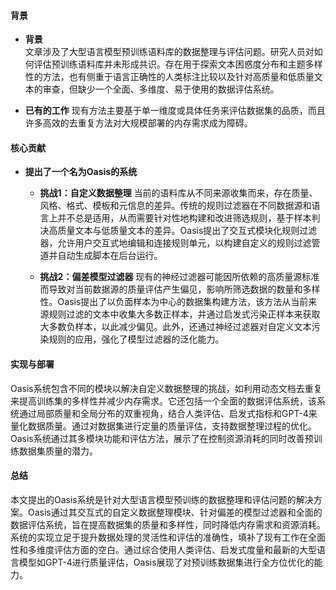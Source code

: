 #### 背景
- **背景**       
    文章涉及了大型语言模型预训练语料库的数据整理与评估问题。研究人员对如何评估预训练语料库并未形成共识。存在用于探索文本困惑度分布和主题多样性的方法，也有侧重于语言正确性的人类标注比较以及针对高质量和低质量文本的审查，但缺少一个全面、多维度、易于使用的数据评估系统。

- **已有的工作**
    现有方法主要基于单一维度或具体任务来评估数据集的品质，而且许多高效的去重复方法对大规模部署的内存需求成为障碍。

#### 核心贡献
- **提出了一个名为Oasis的系统**
    - **挑战1：自定义数据整理**
        当前的语料库从不同来源收集而来，存在质量、风格、格式、模板和元信息的差异。传统的规则过滤器在不同数据源和语言上并不总是适用，从而需要针对性地构建和改进筛选规则，基于样本判决高质量文本与低质量文本的差异。Oasis提出了交互式模块化规则过滤器，允许用户交互式地编辑和连接规则单元，以构建自定义的规则过滤管道并自动生成脚本在后台运行。

    - **挑战2：偏差模型过滤器**
        现有的神经过滤器可能因所依赖的高质量源标准而导致对当前数据源的质量评估产生偏见，影响所筛选数据的数量和多样性。Oasis提出了以负面样本为中心的数据集构建方法，该方法从当前来源规则过滤的文本中收集大多数正样本，并通过启发式污染正样本来获取大多数负样本，以此减少偏见。此外，还通过神经过滤器对自定义文本污染规则的应用，强化了模型过滤器的泛化能力。

#### 实现与部署
Oasis系统包含不同的模块以解决自定义数据整理的挑战，如利用动态文档去重复来提高训练集的多样性并减少内存需求。它还包括一个全面的数据评估系统，该系统通过局部质量和全局分布的双重视角，结合人类评估、启发式指标和GPT-4来量化数据质量。通过对数据集进行定量的质量评估，支持数据整理过程的优化。Oasis系统通过其多模块功能和评估方法，展示了在控制资源消耗的同时改善预训练数据集质量的潜力。

#### 总结
本文提出的Oasis系统是针对大型语言模型预训练的数据整理和评估问题的解决方案。Oasis通过其交互式的自定义数据整理模块、针对偏差的模型过滤器和全面的数据评估系统，旨在提高数据集的质量和多样性，同时降低内存需求和资源消耗。系统的实现立足于提升数据处理的灵活性和评估的准确性，填补了现有工作在全面性和多维度评估方面的空白。通过综合使用人类评估、启发式度量和最新的大型语言模型如GPT-4进行质量评估，Oasis展现了对预训练数据集进行全方位优化的能力。